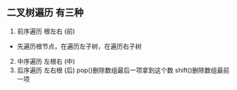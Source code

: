## 二叉树遍历 有三种
1. 前序遍历  根左右 (前)
- 先遍历根节点，在遍历左子树，在遍历右子树
2. 中序遍历  左根右 (中)
3. 后序遍历  左右根 (后)
pop()删除数组最后一项拿到这个数
shift()删除数组最前一项

